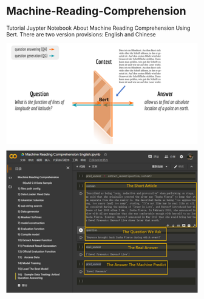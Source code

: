# Machine-Reading-Comprehension
Tutorial Juypter Notebook About Machine Reading Comprehension Using Bert.
There are two version provisions: English and Chinese


![Machine Reading COmprehension Model](./MachineReading.png)


![MachineReadingScreenShot](./MachineReadingScreenShot.png)
